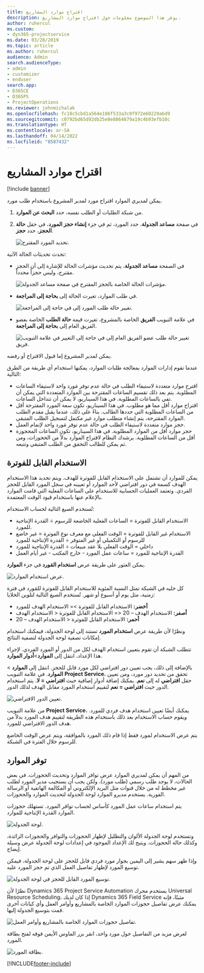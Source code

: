 ```yaml
---
title: اقتراح موارد المشاريع
description: يوفر هذا الموضوع معلومات حول اقتراح موارد المشاريع.
author: ruhercul
ms.custom:
- dyn365-projectservice
ms.date: 03/28/2019
ms.topic: article
ms.author: ruhercul
audience: Admin
search.audienceType:
- admin
- customizer
- enduser
search.app:
- D365CE
- D365PS
- ProjectOperations
ms.reviewer: johnmichalak
ms.openlocfilehash: fc18c5cbd1a564e186f533a3c0f972e60229a6d9
ms.sourcegitcommit: c0792bd65d92db25e0e8864879a19c4b93efb10c
ms.translationtype: HT
ms.contentlocale: ar-SA
ms.lasthandoff: 04/14/2022
ms.locfileid: "8587432"
---
```

# <a name="propose-project-resources"></a>اقتراح موارد المشاريع

[!include [banner](../includes/psa-now-project-operations.md)]

يمكن لمديري الموارد اقتراح مورد لمدير المشروع باستخدام طلب مورد.

1. من شبكة الطلبات أو الطلب نفسه، حدد **البحث عن الموارد**.
2. في صفحة **مساعد الجدولة**، حدد المورد، ثم في جزء **إنشاء حجز المورد**، في حقل **حالة الحجز**، حدد **حجز**.

    ![تحديد المورد المقترح.](media/Resource-Management-image62.png)

تحدث تحديثات الحالة الآتية:

- في الصفحة **مساعد الجدولة**، يتم تحديث مؤشرات الحالة للإشارة إلى أن الحجز مقترح، وليس حجزاً محدداً.

    ![مؤشرات الحالة الخاصة بالحجز المقترح في صفحة مساعد الجدولة.](media/Resource-Management-image63.png)

- في طلب الموارد، تغيرت الحالة إلى **بحاجة إلى المراجعة**.

    ![تغيير حالة طلب المورد إلى في حاجة إلى المراجعة.](media/Resource-Management-image64.png)

- في علامة التبويب **الفريق** الخاصة بالمشروع، تغيرت قيمة **حالة الطلب** الخاصة بعضو الفريق العام إلى **بحاجة إلى المراجعة**.

    ![تغيير حالة طلب عضو الفريق العام إلى في حاجة إلى التغيير في علامة التبويب فريق.](media/Resource-Management-image48.png)

يمكن لمدير المشروع إما قبول الاقتراح أو رفضه.

عندما تقوم إدارات الموارد بمعالجة طلبات الموارد، يمكنها استخدام أي طريقة من الطرق التالية:

- اقترح موارد متعددة لاستيفاء الطلب في حالة عدم توفر مَورد واحد لاستيفاء الساعات المطلوبة. يتم بعد ذلك تقسيم الساعات المقترحة بين الموارد المتعددة التي يمكن أن تفي بالساعات المطلوبة. في هذا السيناريو، لا يمكن أن تتداخل الساعات.
- اقتراح موارد أقل مما هو مطلوب. في هذا السيناريو، تكون سعة المورد المقترحة أقل من الساعات المطلوبة التي حددها الطالب. بناءً على ذلك، عندما يقبل مقدم الطلب الموارد المقترحة، يتم إنشاء متطلب موارد غير مكتمل لتسجيل الطلب المتبقي.
- حجز موارد متعددة لاستيفاء الطلب في حالة عدم توفر مَورد واحد لإتمام العمل.
- حجز موارد أقل من الموارد المطلوبة. في هذا السيناريو، تكون الساعات المحجوزة أقل من الساعات المطلوبة. يرشدك النظام لاقتراح الموارد بدلاً من الحجوزات، ومن ثم يمكن للطالب التحقق من الطلب المتبقي وتتبعه.

## <a name="billable-utilization"></a>الاستخدام القابل للفوترة

يمكن للموارد أن تشتمل على الاستخدام القابل للفوترة للهدف. ويتم تحديد هذا الاستخدام الهدف كسمة في دور افتراضي لأحد الموارد أو تعيينه في سجل المورد القابل للحجز الفردي. وتعتمد العمليات الحسابية للاستخدام على الساعات الفعلية التي قامت الموارد بالإعلام عنها باستخدام قيود الوقت المعتمدة.

تُستخدم الصيغ التالية لحساب الاستخدام:

- الاستخدام القابل للفوترة = الساعات الفعلية الخاضعة للرسوم ÷ القدرة الإنتاجية للمورد.
- الاستخدام غير القابل للفوترة = الوقت الفعلي مع معرف نوع الفوترة = غير خاضع للرسوم أو التكميلي أو غير المتوفر ÷ القدرة الإنتاجية للمورد
- داخلي = الوقت الفعلي بلا عقد مبيعات ÷ القدرة الإنتاجية للمورد
- القدرة الإنتاجية للمورد = ساعات عمل المورد - خارج المكتب - غير أيام العمل

يمكن العثور على طريقة عرض **استخدام المَورد** في جزء **الموارد**.

![عرض استخدام الموارد.](media/Resource-Management-image65.png)

كل خليه في الشبكة تمثل النسبة المئوية للاستخدام القابل للفوترة للمَورد في فترة زمنية، مثل يوم أو أسبوع أو شهر. تُستخدم الصيغ التالية لتلوين الخلايا:

- **أخضر:** الاستخدام القابل للفوترة \>= الاستخدام الهدف للمورد
- **أصفر:** الاستخدام الهدف – 20 \<= الاستخدام القابل للفوترة \< الاستخدام الهدف
- **أحمر:** الاستخدام القابل للفوترة \< الاستخدام الهدف – 20

ونظرًا لأن طريقة عرض **استخدام المورد** تستند إلى لوحة الجدولة، فيمكنك استخدام إمكانات تصفية لوحة الجدولة لتصفية النتائج.

تتطلب الشبكة أن تقوم بتعيين استخدام الهدف لكل من الدور أو المورد الفردي. لإجراء هذا الإعداد، انتقل إلى **الموارد**\>**أدوار الموارد**.

بالإضافة إلى ذلك، يجب تعيين دور افتراضي لكل مورد قابل للحجز. انتقل إلى **الموارد** \> **الموارد**. في علامة التبويب **Project Service**، تحقق من تحديد دور مورد، ومن تعيين حقل **افتراضي** له إلى **نعم**. يمكنك إضافة أدوار إضافية حيث **افتراضي = لا**. يتم استخدام الدور حيث **افتراضي = نعم** لتقييم استخدام المورد مقابل الهدف لذلك الدور.

![تعيين الدور الافتراضي.](media/Resource-Management-image67.png)

من علامة التبويب **Project Service**، يمكنك أيضًا تعيين استخدام هدف فردي للمورد. ويقوم حساب الاستخدام بعد ذلك باستخدام هذه الطريقة لتقييم هدف المورد بدلاً من هدف الدور الافتراضي للمورد.

يتم عرض الاستخدام لمورد فقط إذا قام ذلك المورد بالموافقة، ويتم عرض الوقت الخاضع للرسوم خلال الفترة في الشبكة.

## <a name="resource-availability"></a>توفر الموارد

من المهم أن يمكن لمديري الموارد عرض توافر الموارد وتحديث الحجوزات. في بعض الحالات، لا يوجد طلب رسمي (طلب مورد)، ولكن يجب أن يستجيب مدير المورد لطلب غير مخطط له من خلال قنوات مثل البريد الإلكتروني أو المكالمة الهاتفية أو الرسالة الفورية. يستخدم مديرو الموارد لوحة الجدولة لتحديث الموارد والحجوزات.

يتم استخدام ساعات عمل المورد كأساس لحساب توافر المورد. تستهلك حجوزات الموارد القدرة الإنتاجية للموارد.

![لوحة الجدولة.](media/Resource-Management-image68.png)

وتستخدم لوحة الجدولة الألوان والتظليل لإظهار الحجوزات والتوافر والحجوزات الزائدة، وكذلك حالة الحجوزات. ويتيح لك الإعداد الموجود في إعدادات لوحة الجدولة عرض وسيلة إيضاح.

وإذا ظهر سهم يشير إلى اليمين بجوار مورد فردي قابل للحجز على لوحة الجدولة، فيمكن توسيع المورد لإظهار تفاصيل العمل الذي تم حجز المورد عليه.

![توسيع المورد القابل للحجز في لوحة الجدولة.](media/Resource-Management-image69.png)

نظرًا لأن Dynamics 365 Project Service Automation يستخدم محرك Universal Resource Scheduling، إذا كان لديك Dynamics 365 Field Service مثبتًا، فإنه يمكنك عرض تفاصيل حجوزات الموارد الخاصة بالمشاريع وأوامر العمل وأي كيانات أخرى قمت بتوسيع الجدولة إليها.

![تفاصيل حجوزات الموارد الخاصة بالمشاريع وأوامر العمل.](media/Resource-Management-image70.png)

لعرض مزيد من التفاصيل حول مورد واحد، انقر بزر الماوس الأيمن فوقه لفتح بطاقة المورد.

![بطاقة المورد.](media/Resource-Management-image71.png)


[!INCLUDE[footer-include](../includes/footer-banner.md)]
